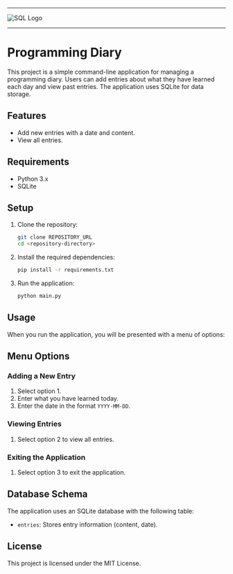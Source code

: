 ___
![SQL Logo](https://upload.wikimedia.org/wikipedia/commons/8/87/Sql_data_base_with_logo.png)
___

# Programming Diary

This project is a simple command-line application for managing a programming diary. Users can add entries about what they have learned each day and view past entries. The application uses SQLite for data storage.

## Features

- Add new entries with a date and content.
- View all entries.

## Requirements

- Python 3.x
- SQLite

## Setup

1. Clone the repository:
    ```sh
    git clone REPOSITORY_URL
    cd <repository-directory>
    ```
2. Install the required dependencies:
    ```sh
    pip install -r requirements.txt
    ```
3. Run the application:
    ```sh
    python main.py
    ```

## Usage

When you run the application, you will be presented with a menu of options:

## Menu Options

### Adding a New Entry

1. Select option 1.
2. Enter what you have learned today.
3. Enter the date in the format `YYYY-MM-DD`.

### Viewing Entries

1. Select option 2 to view all entries.

### Exiting the Application

1. Select option 3 to exit the application.

## Database Schema

The application uses an SQLite database with the following table:

- `entries`: Stores entry information (content, date).

## License

This project is licensed under the MIT License.
